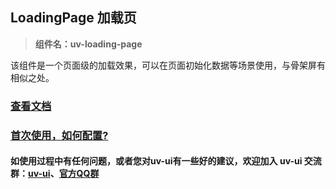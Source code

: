 ## LoadingPage 加载页

> **组件名：uv-loading-page**

该组件是一个页面级的加载效果，可以在页面初始化数据等场景使用，与骨架屏有相似之处。

### <a href="https://www.uvui.cn/components/loadingPage.html" target="_blank">查看文档</a>

### <a href="https://www.uvui.cn/components/quickstart.html" target="_blank">首次使用，如何配置?</a>

#### 如使用过程中有任何问题，或者您对uv-ui有一些好的建议，欢迎加入 uv-ui 交流群：<a href="https://ext.dcloud.net.cn/plugin?id=12287" target="_blank">uv-ui</a>、<a href="https://www.uvui.cn/components/addQQGroup.html" target="_blank">官方QQ群</a>
